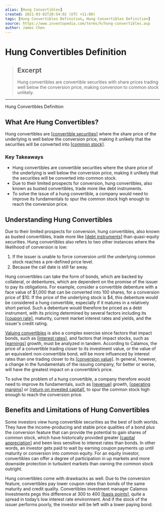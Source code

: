 ```yaml
---
alias: [Hung Convertibles]
created: 2021-03-02T20:54:02 (UTC +11:00)
tags: [Hung Convertibles Definition, Hung Convertibles Definition]
source: https://www.investopedia.com/terms/h/hung-convertibles.asp
author: James Chen
---
```


# Hung Convertibles Definition

> ## Excerpt
> Hung convertibles are convertible securities with share prices trading well below the conversion price, making conversion to common stock unlikely.

---

Hung Convertibles Definition
## What Are Hung Convertibles?

Hung convertibles are [[convertible securities]](https://www.investopedia.com/terms/c/convertible-security.asp) where the share price of the underlying is well below the conversion price, making it unlikely that the securities will be converted into [[common stock]](https://www.investopedia.com/terms/c/commonstock.asp).

### Key Takeaways

-   Hung convertibles are convertible securities where the share price of the underlying is well below the conversion price, making it unlikely that the securities will be converted into common stock.
-   Due to their limited prospects for conversion, hung convertibles, also known as busted convertibles, trade more like debt instruments.
-   To solve the issue of a hung convertible, a company would need to improve its fundamentals to spur the common stock high enough to reach the conversion price.

## Understanding Hung Convertibles

Due to their limited prospects for conversion, hung convertibles, also known as busted convertibles, trade more like [[debt instruments]](https://www.investopedia.com/terms/d/debtinstrument.asp) than quasi-equity securities. Hung convertibles also refers to two other instances where the likelihood of conversion is low:

1.  If the issuer is unable to force conversion until the underlying common stock reaches a pre-defined price level.
2.  Because the call date is still far away.

Hung convertibles can take the form of bonds, which are backed by collateral, or debentures, which are dependent on the promise of the issuer to pay its obligations. For example, consider a convertible debenture with a face value of $1,000 that can be converted into 100 shares, for a conversion price of $10. If the price of the underlying stock is $4, this debenture would be considered a hung convertible, especially if it matures in a relatively short period. Such a debenture would therefore be priced as a debt instrument, with its pricing determined by several factors including its [[coupon rate]](https://www.investopedia.com/terms/c/coupon-rate.asp), maturity, current market interest rates and yields, and the issuer's credit rating.

[Valuing convertibles](https://www.investopedia.com/terms/c/conversionratio.asp) is also a complex exercise since factors that impact bonds, such as [[interest rates]](https://www.investopedia.com/terms/i/interestrate.asp), and factors that impact stocks, such as [[earnings]](https://www.investopedia.com/terms/e/earnings.asp) growth, must be analyzed in tandem. According to Calamos, the price of a convertible trading closer to its investment value, or the value of an equivalent non-convertible bond, will be more influenced by interest rates than one trading closer to its [[conversion value]](https://www.investopedia.com/terms/c/conversion-value.asp). In general, however, a change in the fundamentals of the issuing company, for better or worse, will have the greatest impact on a convertible’s price.

To solve the problem of a hung convertible, a company therefore would need to improve its fundamentals, such as [[revenue]](https://www.investopedia.com/terms/r/revenue.asp) growth, [[operating margins]](https://www.investopedia.com/terms/o/operatingmargin.asp) or [[return on invested capital]](https://www.investopedia.com/terms/r/returnoninvestmentcapital.asp), to spur the common stock high enough to reach the conversion price. 

## Benefits and Limitations of Hung Convertibles

Some investors view hung convertible securities as the best of both worlds. They have the income-producing and stable price qualities of a bond plus the conversion feature that can provide the potential to gain shares of common stock, which have historically provided greater [[capital appreciation]](https://www.investopedia.com/terms/c/capitalappreciation.asp) and been less sensitive to interest rates than bonds. In other words, an investor gets paid to wait by earning coupon payments up until maturity or conversion into common equity. For an equity investor, convertibles can offer a degree of participation in up markets and more downside protection in turbulent markets than owning the common stock outright.

Hung convertibles come with drawbacks as well. Due to the conversion feature, convertibles pay lower coupon rates than bonds of the same maturity and credit quality. Convertibles investment manager Calamos Investments pegs this difference at 300 to 400 [[basis points]](https://www.investopedia.com/terms/b/basispoint.asp), quite a spread in today’s low interest rate environment. And if the stock of the issuer performs poorly, the investor will be left with a lower paying bond.
